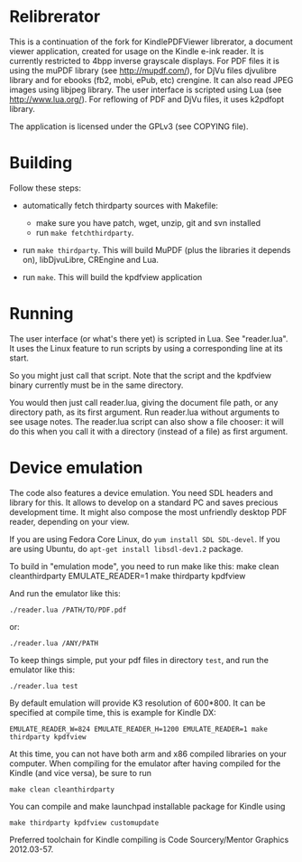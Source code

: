 Relibrerator
==========

This is a continuation of the fork for KindlePDFViewer librerator, a document viewer application, created for usage on the Kindle e-ink reader. It is currently restricted to 4bpp inverse grayscale displays. For PDF files it is using the muPDF library (see http://mupdf.com/), for DjVu files djvulibre library and for ebooks (fb2, mobi, ePub, etc) crengine. It can also read JPEG images using libjpeg library. The user interface is scripted using Lua (see http://www.lua.org/). For reflowing of PDF and DjVu files, it uses k2pdfopt library.

The application is licensed under the GPLv3 (see COPYING file).


Building
========


Follow these steps:

* automatically fetch thirdparty sources with Makefile:
	* make sure you have patch, wget, unzip, git and svn installed
	* run `make fetchthirdparty`.

* run `make thirdparty`. This will build MuPDF (plus the libraries it depends on), libDjvuLibre, CREngine and Lua.

* run `make`. This will build the kpdfview application


Running
=======

The user interface (or what's there yet) is scripted in Lua. See "reader.lua". It uses the Linux feature to run scripts by using a corresponding line at its start.

So you might just call that script. Note that the script and the kpdfview binary currently must be in the same directory.

You would then just call reader.lua, giving the document file path, or any directory path, as its first argument. Run reader.lua without arguments to see usage notes.  The reader.lua script can also show a file chooser: it will do this when you call it with a directory (instead of a file) as first argument.


Device emulation
================

The code also features a device emulation. You need SDL headers and library for this. It allows to develop on a standard PC and saves precious development time. It might also compose the most unfriendly desktop PDF reader, depending on your view.

If you are using Fedora Core Linux, do `yum install SDL SDL-devel`.
If you are using Ubuntu, do `apt-get install libsdl-dev1.2` package.

To build in "emulation mode", you need to run make like this:
	make clean cleanthirdparty
	EMULATE_READER=1 make thirdparty kpdfview

And run the emulator like this:
```
./reader.lua /PATH/TO/PDF.pdf
```

or:
```
./reader.lua /ANY/PATH
```

To keep things simple, put your pdf files in directory `test`, and run the emulator like this:
```
./reader.lua test
```

By default emulation will provide K3 resolution of 600*800. It can be specified at compile time, this is example for Kindle DX:

```
EMULATE_READER_W=824 EMULATE_READER_H=1200 EMULATE_READER=1 make thirdparty kpdfview
```

At this time, you can not have both arm and x86 compiled libraries on your computer. When compiling for the emulator after having compiled for the Kindle (and vice versa), be sure to run
```
make clean cleanthirdparty
```

You can compile and make launchpad installable package for Kindle using
```
make thirdparty kpdfview customupdate
```

Preferred toolchain for Kindle compiling is Code Sourcery/Mentor Graphics 2012.03-57.

